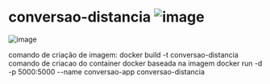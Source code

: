 # conversao-distancia   ![image](https://github.com/user-attachments/assets/7a799477-a2e4-4243-a776-8ac026a6f648)
  ![image](https://github.com/user-attachments/assets/7833e616-84e2-42e5-a7f0-ce770cc734b8) 



 comando de criação de imagem: docker build -t conversao-distancia 
 comando de criacao do container docker baseada na imagem docker run -d -p 5000:5000 --name conversao-app conversao-distancia


